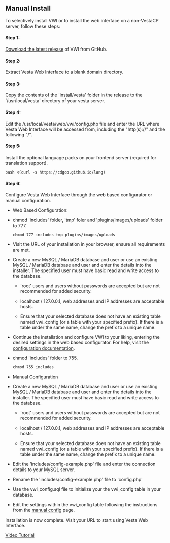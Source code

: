 ## Manual Install
To selectively install VWI or to install the web interface on a non-VestaCP server, follow these steps:

#### Step 1:
[Download the latest release](https://github.com/cdgco/VestaWebInterface/archive/v0.5.4-Beta.zip) of VWI from GitHub.

#### Step 2:
Extract Vesta Web Interface to a blank domain directory.

#### Step 3:
Copy the contents of the 'install/vesta' folder in the release to the '/usr/local/vesta' directory of your vesta server.

#### Step 4:
Edit the /usr/local/vesta/web/vwi/config.php file and enter the URL where Vesta Web Interface will be accessed from, including the "http(s)://" and the following "/".

#### Step 5:
Install the optional language packs on your frontend server (required for translation support).
```shell
bash <(curl -s https://cdgco.github.io/lang)
```

#### Step 6:
Configure Vesta Web Interface through the web based configurator or manual configuration.

* Web Based Configuration:
    
 - chmod 'includes' folder, 'tmp' foler and 'plugins/images/uploads' folder to 777.
    ```shell
    chmod 777 includes tmp plugins/images/uploads
    ```
  
 - Visit the URL of your installation in your browser, ensure all requirements are met.

 - Create a new MySQL / MariaDB database and user or use an existing MySQL / MariaDB database and user and enter the details into the installer. The specified user must have basic read and write access to the database.

   - 'root' users and users without passwords are accepted but are not recommended for added security. 

   - localhost / 127.0.0.1, web addresses and IP addresses are acceptable hosts. 

   - Ensure that your selected database does not have an existing table named vwi_config (or a table with your specified prefix). If there is a table under the same name, change the prefix to a unique name.

  - Continue the installation and configure VWI to your liking, entering the desired settings in the web based configurator. For help, visit the [configuration documentation](web-config).

  - chmod 'includes' folder to 755.
    ```shell
    chmod 755 includes
    ```
* Manual Configuration

 - Create a new MySQL / MariaDB database and user or use an existing MySQL / MariaDB database and user and enter the details into the installer. The specified user must have basic read and write access to the database.

   - 'root' users and users without passwords are accepted but are not recommended for added security. 

   - localhost / 127.0.0.1, web addresses and IP addresses are acceptable hosts. 

   - Ensure that your selected database does not have an existing table named vwi_config (or a table with your specified prefix). If there is a table under the same name, change the prefix to a unique name.

 - Edit the 'includes/config-example.php' file and enter the connection details to your MySQL server.
 
 - Rename the 'includes/config-example.php' file to 'config.php'
 
 - Use the vwi_config.sql file to initialize your the vwi_config table in your database.
 
 - Edit the settings within the vwi_config table following the instructions from the [manual config](manual-config) page.


Installation is now complete. Visit your URL to start using Vesta Web Interface.


[Video Tutorial](https://www.youtube.com/watch?v=dV4endnYTuY&list=PL4JkcC_rCsyf9ha5OBrWqDS4xWC3hZgfz)